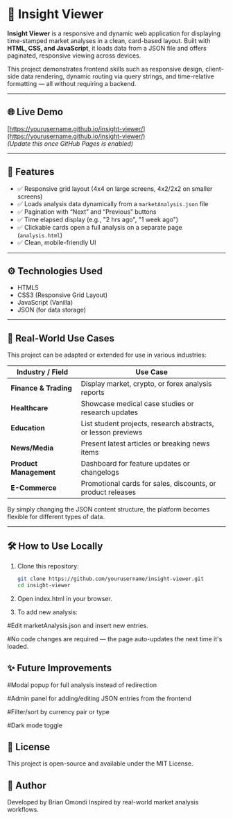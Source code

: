 # 🧠 Insight Viewer

**Insight Viewer** is a responsive and dynamic web application for displaying time-stamped market analyses in a clean, card-based layout. Built with **HTML, CSS, and JavaScript**, it loads data from a JSON file and offers paginated, responsive viewing across devices.

This project demonstrates frontend skills such as responsive design, client-side data rendering, dynamic routing via query strings, and time-relative formatting — all without requiring a backend.

---

## 🌐 Live Demo

[https://yourusername.github.io/insight-viewer/](https://yourusername.github.io/insight-viewer/)  
_(Update this once GitHub Pages is enabled)_

---


## 🧩 Features

- ✅ Responsive grid layout (4x4 on large screens, 4x2/2x2 on smaller screens)
- ✅ Loads analysis data dynamically from a `marketAnalysis.json` file
- ✅ Pagination with “Next” and “Previous” buttons
- ✅ Time elapsed display (e.g., "2 hrs ago", "1 week ago")
- ✅ Clickable cards open a full analysis on a separate page (`analysis.html`)
- ✅ Clean, mobile-friendly UI

---

## ⚙️ Technologies Used

- HTML5
- CSS3 (Responsive Grid Layout)
- JavaScript (Vanilla)
- JSON (for data storage)

---

## 💼 Real-World Use Cases

This project can be adapted or extended for use in various industries:

| Industry / Field | Use Case |
|------------------|----------|
| **Finance & Trading** | Display market, crypto, or forex analysis reports |
| **Healthcare** | Showcase medical case studies or research updates |
| **Education** | List student projects, research abstracts, or lesson previews |
| **News/Media** | Present latest articles or breaking news items |
| **Product Management** | Dashboard for feature updates or changelogs |
| **E-Commerce** | Promotional cards for sales, discounts, or product releases |

By simply changing the JSON content structure, the platform becomes flexible for different types of data.

---

## 🛠️ How to Use Locally

1. Clone this repository:
   ```bash
   git clone https://github.com/yourusername/insight-viewer.git
   cd insight-viewer
2. Open index.html in your browser.

3. To add new analysis:

  #Edit marketAnalysis.json and insert new entries.

  #No code changes are required — the page auto-updates the next time it's loaded.

## ✨ Future Improvements
  #Modal popup for full analysis instead of redirection

  #Admin panel for adding/editing JSON entries from the frontend

  #Filter/sort by currency pair or type

  #Dark mode toggle

## 📄 License
This project is open-source and available under the MIT License.

## 🙌 Author
Developed by Brian Omondi
Inspired by real-world market analysis workflows.
